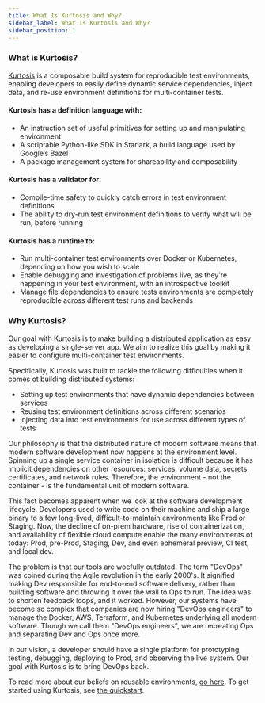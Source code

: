 ```yaml
---
title: What Is Kurtosis and Why?
sidebar_label: What Is Kurtosis and Why?
sidebar_position: 1
---
```


### What is Kurtosis?
[Kurtosis](https://www.kurtosis.com) is a composable build system for reproducible test environments, enabling developers to easily define dynamic service dependencies, inject data, and re-use environment definitions for multi-container tests. 

#### Kurtosis has a definition language with:
- An instruction set of useful primitives for setting up and manipulating environment
- A scriptable Python-like SDK in Starlark, a build language used by Google’s Bazel
- A package management system for shareability and composability

#### Kurtosis has a validator for:
- Compile-time safety to quickly catch errors in test environment definitions
- The ability to dry-run test environment definitions to verify what will be run, before running

#### Kurtosis has a runtime to:
- Run multi-container test environments over Docker or Kubernetes, depending on how you wish to scale
- Enable debugging and investigation of problems live, as they're happening in your test environment, with an introspective toolkit
- Manage file dependencies to ensure tests environments are completely reproducible across different test runs and backends

### Why Kurtosis?
Our goal with Kurtosis is to make building a distributed application as easy as developing a single-server app. We aim to realize this goal by making it easier to configure multi-container test environments. 

Specifically, Kurtosis was built to tackle the following difficulties when it comes ot building distributed systems:
- Setting up test environments that have dynamic dependencies between services
- Reusing test environment definitions across different scenarios
- Injecting data into test environments for use across different types of tests

Our philosophy is that the distributed nature of modern software means that modern software development now happens at the environment level. Spinning up a single service container in isolation is difficult because it has implicit dependencies on other resources: services, volume data, secrets, certificates, and network rules. Therefore, the environment - not the container - is the fundamental unit of modern software.

This fact becomes apparent when we look at the software development lifecycle. Developers used to write code on their machine and ship a large binary to a few long-lived, difficult-to-maintain environments like Prod or Staging. Now, the decline of on-prem hardware, rise of containerization, and availability of flexible cloud compute enable the many environments of today: Prod, pre-Prod, Staging, Dev, and even ephemeral preview, CI test, and local dev.

The problem is that our tools are woefully outdated. The term "DevOps" was coined during the Agile revolution in the early 2000's. It signified making Dev responsible for end-to-end software delivery, rather than building software and throwing it over the wall to Ops to run. The idea was to shorten feedback loops, and it worked. However, our systems have become so complex that companies are now hiring "DevOps engineers" to manage the Docker, AWS, Terraform, and Kubernetes underlying all modern software. Though we call them "DevOps engineers", we are recreating Ops and separating Dev and Ops once more. 

In our vision, a developer should have a single platform for prototyping, testing, debugging, deploying to Prod, and observing the live system. Our goal with Kurtosis is to bring DevOps back.

To read more about our beliefs on reusable environments, [go here][reusable-environment-definitions]. To get started using Kurtosis, see [the quickstart][quickstart].

<!------------------------- REFERENCE LINKS ONLY ------------------------------------>
[reusable-environment-definitions]: ./reusable-environment-definitions.md
[quickstart]: ../quickstart.md
